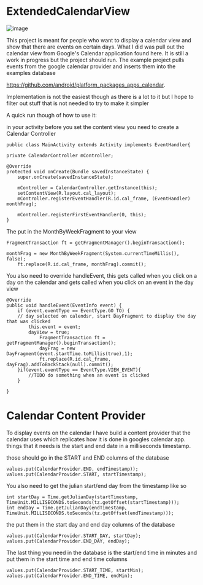 ExtendedCalendarView
====================

![image](https://github.com/tyczj/ExtendedCalendarView/raw/master/ExtendedCalendarView.png)

This project is meant for people who want to display a calendar view and show that there are events on certain days.
What I did was pull out the calendar view from Google's Calendar application found here. It is still a work in progress but the project should run. The example project pulls events from the google calendar provider and inserts them into the examples database

https://github.com/android/platform_packages_apps_calendar.

Implementation is not the easiest though as there is a lot to it but I hope to filter out stuff that is not needed to try to make it simpler

A quick run though of how to use it:

in your activity before you set the content view you need to create a Calendar Controller

    public class MainActivity extends Activity implements EventHandler{
    
	private CalendarController mController;

	@Override
	protected void onCreate(Bundle savedInstanceState) {
		super.onCreate(savedInstanceState);

		mController = CalendarController.getInstance(this);
		setContentView(R.layout.cal_layout);
        mController.registerEventHandler(R.id.cal_frame, (EventHandler) monthFrag);
        
        mController.registerFirstEventHandler(0, this);
	}
	
The put in the MonthByWeekFragment to your view

    FragmentTransaction ft = getFragmentManager().beginTransaction();
				
	monthFrag = new MonthByWeekFragment(System.currentTimeMillis(), false);
        ft.replace(R.id.cal_frame, monthFrag).commit();
        
You also need to override handleEvent, this gets called when you click on a day on the calendar and gets called when you click on an event in the day view

    @Override
	public void handleEvent(EventInfo event) {
		if (event.eventType == EventType.GO_TO) {
		// day selected on calendsr, start DayFragment to display the day that was clicked
			this.event = event;
			dayView = true;
				FragmentTransaction ft = getFragmentManager().beginTransaction();
				dayFrag = new DayFragment(event.startTime.toMillis(true),1);
				ft.replace(R.id.cal_frame, dayFrag).addToBackStack(null).commit();
		}if(event.eventType == EventType.VIEW_EVENT){
			//TODO do something when an event is clicked	
		}
		
	}
	
	
Calendar Content Provider
=========================

To display events on the calendar I have build a content provider that the calendar uses which replicates how it is done in googles calendar app.
things that it needs is the start and end date in a milliseconds timestamp.

those should go in the START and END columns of the database

    values.put(CalendarProvider.END, endTimestamp));
    values.put(CalendarProvider.START, startTimestamp);
    
You also need to get the julian start/end day from the timestamp like so

    int startDay = Time.getJulianDay(startTimestamp, TimeUnit.MILLISECONDS.toSeconds(tz.getOffset(startTimestamp)));
    int endDay = Time.getJulianDay(endTimestamp, TimeUnit.MILLISECONDS.toSeconds(tz.getOffset(endTimestamp)));
    
the put them in the start day and end day columns of the database

    values.put(CalendarProvider.START_DAY, startDay);
    values.put(CalendarProvider.END_DAY, endDay);
    
The last thing you need in the database is the start/end time in minutes and put them in the start time and end time columns

    values.put(CalendarProvider.START_TIME, startMin);
    values.put(CalendarProvider.END_TIME, endMin);
